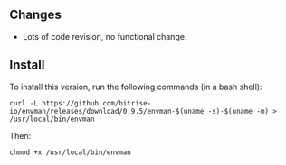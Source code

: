 ## Changes

* Lots of code revision, no functional change.


## Install

To install this version, run the following commands (in a bash shell):

```
curl -L https://github.com/bitrise-io/envman/releases/download/0.9.5/envman-$(uname -s)-$(uname -m) > /usr/local/bin/envman
```

Then:

```
chmod +x /usr/local/bin/envman
```
